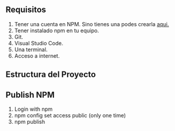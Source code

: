 ## Requisitos

1. Tener una cuenta en NPM. Sino tienes una podes crearla [aqui.](https://docs.npmjs.com/creating-a-new-npm-user-account])
2. Tener instalado npm en tu equipo.
3. Git.
4. Visual Studio Code.
5. Una terminal.
6. Acceso a internet.

## Estructura del Proyecto

## Publish NPM
 1. Login with npm
 2. npm config set access public (only one time)
 3. npm publish
